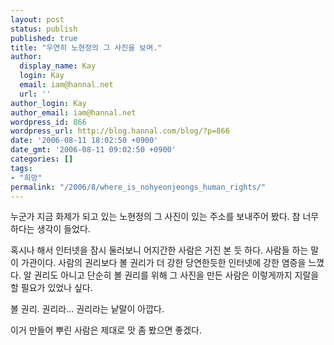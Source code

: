 ```yaml
---
layout: post
status: publish
published: true
title: "우연히 노현정의 그 사진을 보며."
author:
  display_name: Kay
  login: Kay
  email: iam@hannal.net
  url: ''
author_login: Kay
author_email: iam@hannal.net
wordpress_id: 866
wordpress_url: http://blog.hannal.com/blog/?p=866
date: '2006-08-11 18:02:50 +0900'
date_gmt: '2006-08-11 09:02:50 +0900'
categories: []
tags:
- "희망"
permalink: "/2006/8/where_is_nohyeonjeongs_human_rights/"
---
```

<p>누군가 지금 화제가 되고 있는 노현정의 그 사진이 있는 주소를 보내주어 봤다. 참 너무하다는 생각이 들었다.</p>
<p>혹시나 해서 인터넷을 잠시 둘러보니 어지간한 사람은 거진 본 듯 하다. 사람들 하는 말이 가관이다. 사람의 권리보다 볼 권리가 더 강한 당연한듯한 인터넷에 강한 염증을 느꼈다. 알 권리도 아니고 단순히 볼 권리를 위해 그 사진을 만든 사람은 이렇게까지 지랄을 할 필요가 있었나 싶다.</p>
<p>볼 권리. 권리라... 권리라는 낱말이 아깝다.</p>
<p>이거 만들어 뿌린 사람은 제대로 맛 좀 봤으면 좋겠다.</p>

